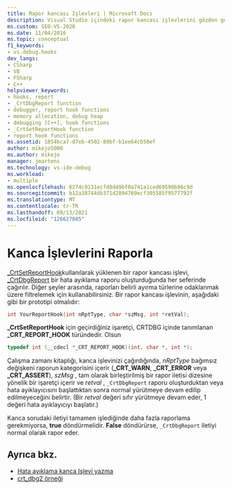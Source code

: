 ```yaml
---
title: Rapor kancası Işlevleri | Microsoft Docs
description: Visual Studio içindeki rapor kancası işlevlerini gözden geçirin. _CrtSetReportHook kullanılarak yüklenen bir rapor kancası işlevi, _CrtDbgReport bir hata ayıklama raporu oluşturduğunda her seferinde çağırılır.
ms.custom: SEO-VS-2020
ms.date: 11/04/2016
ms.topic: conceptual
f1_keywords:
- vs.debug.hooks
dev_langs:
- CSharp
- VB
- FSharp
- C++
helpviewer_keywords:
- hooks, report
- _CrtDbgReport function
- debugger, report hook functions
- memory allocation, debug heap
- debugging [C++], hook functions
- _CrtSetReportHook function
- report hook functions
ms.assetid: 1854bca7-d7eb-4502-89bf-b1ee64cb50ef
author: mikejo5000
ms.author: mikejo
manager: jmartens
ms.technology: vs-ide-debug
ms.workload:
- multiple
ms.openlocfilehash: 6274c9131ecfd8d49bf0a741a1ced69590b96c9d
ms.sourcegitcommit: b12a38744db371d2894769ecf305585f9577792f
ms.translationtype: MT
ms.contentlocale: tr-TR
ms.lasthandoff: 09/13/2021
ms.locfileid: "126627885"
---
```

# <a name="report-hook-functions"></a>Kanca İşlevlerini Raporla
[_CrtSetReportHook](/cpp/c-runtime-library/reference/crtsetreporthook)kullanılarak yüklenen bir rapor kancası işlevi, [_CrtDbgReport](/cpp/c-runtime-library/reference/crtdbgreport-crtdbgreportw) bir hata ayıklama raporu oluşturduğunda her seferinde çağırılır. Diğer şeyler arasında, raporları belirli ayırma türlerine odaklanmak üzere filtrelemek için kullanabilirsiniz. Bir rapor kancası işlevinin, aşağıdaki gibi bir prototipi olmalıdır:

```cpp
int YourReportHook(int nRptType, char *szMsg, int *retVal);
```

 **_CrtSetReportHook** için geçirdiğiniz işaretçi, CRTDBG içinde tanımlanan **_CRT_REPORT_HOOK** türündedir. Olsun

```cpp
typedef int (__cdecl *_CRT_REPORT_HOOK)(int, char *, int *);
```

 Çalışma zamanı kitaplığı, kanca işlevinizi çağırdığında, *nRptType* bağımsız değişkeni raporun kategorisini içerir (**_CRT_WARN**, **_CRT_ERROR** veya **_CRT_ASSERT**), *szMsg* , tam olarak birleştirilmiş bir rapor iletisi dizesine yönelik bir işaretçi içerir ve *retval* , `_CrtDbgReport` raporu oluşturduktan veya hata ayıklayıcısını başlattıktan sonra normal yürütmeye devam edilip edilmeyeceğini belirtir. (Bir *retval* değeri sıfır yürütmeye devam eder, 1 değeri hata ayıklayıcıyı başlatır.)

 Kanca sorudaki iletiyi tamamen işlediğinde daha fazla raporlama gerekmiyorsa, **true** döndürmelidir. **False** döndürürse, `_CrtDbgReport` iletiyi normal olarak rapor eder.

## <a name="see-also"></a>Ayrıca bkz.
- [Hata ayıklama kanca Işlevi yazma](../debugger/debug-hook-function-writing.md)
- [crt_dbg2 örneği](https://github.com/Microsoft/VCSamples/tree/master/VC2010Samples/crt/crt_dbg2)
